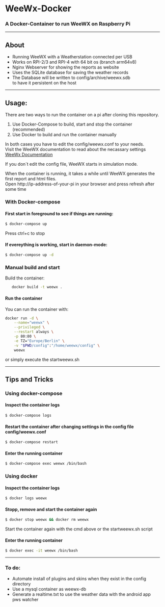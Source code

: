 
# WeeWx-Docker 

### A Docker-Container to run WeeWX on Raspberry Pi
---
## About

 *  Running WeeWX with a Weatherstation connected per USB
 *  Works on RPI-2/3 and RPI-4 with 64 bit os (branch arm64v8)
 *  Nginx Webserver for showing the reports as website
 *  Uses the SQLite database for saving the weather records
 *  The Database will be written to config/archive/weewx.sdb  
    to have it persistent on the host
---

## Usage:

There are two ways to run the container on a pi after cloning this repository.

 1. Use Docker-Compose to build, start and stop the container (recommended)
 2. Use Docker to build and run the container manually

In both cases you have to edit the config/weewx.conf to your needs.  
 Visit the WeeWX documentation to read about the necassary settings  
[WeeWx Documentation](http://weewx.com/docs.html)

If you don`t edit the config file, WeeWX starts in simulation mode.

When the container is running, it takes a while until WeeWX generates the first report and html files.  
Open http://ip-address-of-your-pi in your browser and press refresh after some time

### With Docker-compose


#### First start in foreground to see if things are running:
```bash
$ docker-compose up
```
Press ctrl+c to stop


#### If evereything is working, start in daemon-mode:

```bash
$ docker-compose up -d
```

### Manual build and start

Build the container:

```bash
   docker build -t weewx .
```

#### Run the container

You can run the container with:

```bash
docker run -d \
	--name="weewx" \
	--privileged \
	--restart always \
	-p 80:80 \
	-e TZ="Europe/Berlin" \
	-v "$PWD/config":"/home/weewx/config" \
	weewx
```
or simply execute the startweewx.sh

---
## Tips and Tricks

### Using docker-compose

#### Inspect the container logs

```bash
$ docker-compose logs
```

#### Restart the container after changing settings in the config file config/weewx.conf

```bash
$ docker-compose restart
```
#### Enter the running container

```bash
$ docker-compose exec weewx /bin/bash
```

### Using docker

#### Inspect the container logs

```bash
$ docker logs weewx
```
#### Stopp, remove and start the container again

```bash
$ docker stop weewx && docker rm weewx
```

Start the container again with the cmd above or the startweewx.sh script

#### Enter the running container

```bash
$ docker exec -it weewx /bin/bash
```

---
### To do:

 * Automate install of plugins and skins when they exist in the config directory
 * Use a mysql container as weewx-db 
 * Generate a realtime.txt to use the weather data with the android app pws watcher


















